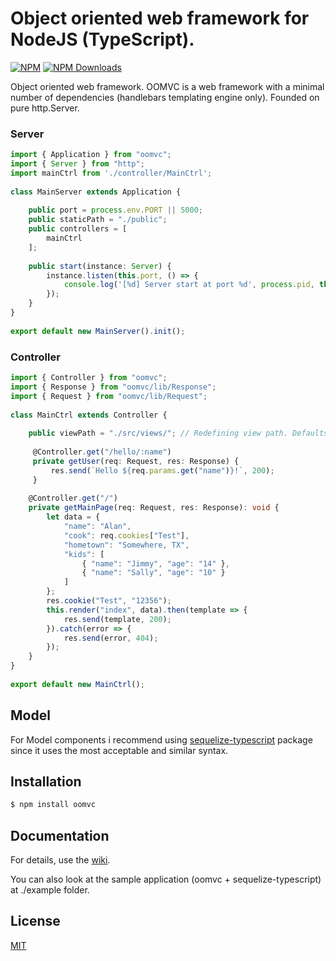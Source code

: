 # Object oriented web framework for NodeJS (TypeScript).

[![NPM](https://img.shields.io/npm/v/oomvc.svg)](https://www.npmjs.com/package/oomvc)
[![NPM Downloads](https://img.shields.io/npm/dm/oomvc.svg)](https://npmjs.org/package/oomvc)

Object oriented web framework. OOMVC is a web framework with a minimal number of 
dependencies (handlebars templating engine only). Founded on pure http.Server.
### Server
```typescript
import { Application } from "oomvc";
import { Server } from "http";
import mainCtrl from './controller/MainCtrl';
 
class MainServer extends Application {
 
    public port = process.env.PORT || 5000;
    public staticPath = "./public";
    public controllers = [
        mainCtrl
    ];
 
    public start(instance: Server) {
        instance.listen(this.port, () => {
            console.log('[%d] Server start at port %d', process.pid, this.port);
        });
    }
}
 
export default new MainServer().init();
```
### Controller
```typescript
import { Controller } from "oomvc";
import { Response } from "oomvc/lib/Response";
import { Request } from "oomvc/lib/Request";
 
class MainCtrl extends Controller {
 
    public viewPath = "./src/views/"; // Redefining view path. Defaults = "./src/views/"
     
     @Controller.get("/hello/:name")
     private getUser(req: Request, res: Response) {
         res.send(`Hello ${req.params.get("name")}!`, 200);
     }
     
    @Controller.get("/")
    private getMainPage(req: Request, res: Response): void {
        let data = {
            "name": "Alan",
            "cook": req.cookies["Test"],
            "hometown": "Somewhere, TX",
            "kids": [
                { "name": "Jimmy", "age": "14" },
                { "name": "Sally", "age": "10" }
            ]
        };
        res.cookie("Test", "12356");
        this.render("index", data).then(template => {
            res.send(template, 200);
        }).catch(error => {
            res.send(error, 404);
        });
    }
}
 
export default new MainCtrl();
```
## Model
For Model components i recommend using [sequelize-typescript](https://github.com/RobinBuschmann/sequelize-typescript/) package since it uses the most acceptable and similar syntax.

## Installation

```bash
$ npm install oomvc
```

## Documentation
For details, use the [wiki](https://github.com/ummo93/oomvc/wiki/).

You can also look at the sample application (oomvc + sequelize-typescript) at ./example folder.

## License

  [MIT](LICENSE)